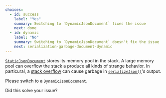 ```yaml
---
choices:
  - id: success
    label: "Yes"
    summary: Switching to `DynamicJsonDocument` fixes the issue
    next: done
  - id: dynamic
    label: "No"
    summary: Switching to `DynamicJsonDocument` doesn't fix the issue
    next: serialization-garbage-document-dynamic
---
```


[`StaticJsonDocument`](/v6/api/staticjsondocument/) stores its memory pool in the stack.
A large memory pool can overflow the stack a produce all kinds of strange behavior.
In particural, a [stack overflow](https://en.wikipedia.org/wiki/Stack_buffer_overflow) can cause garbage in [`serializeJson()`](/v6/api/json/serializejson/)'s output.

Please switch to a [`DynamicJsonDocument`](/v6/api/dynamicjsondocument/).

Did this solve your issue?